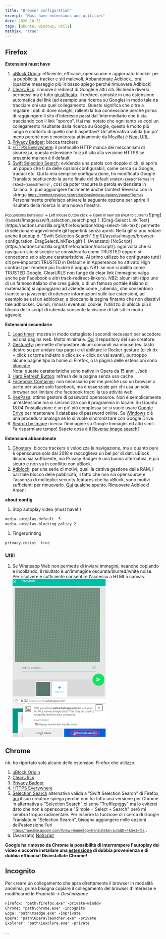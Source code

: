 ```yaml
---
title: "Browser configuration"
excerpt: "Must have extensions and utilities"
date: 2020-10-31
tags: [ubuntu, windows, utils]
mathjax: "true"
---
```



## Firefox
**Estensioni must have**  
1. [uBlock Origin](https://addons.mozilla.org/it/firefox/addon/ublock-origin/): efficiente, efficace, opensource e aggiornato blocker per la pubblicità, tracker e siti malevoli. Abbandonate Adblock.. ora! (qualche messaggio più in basso spiego perché rimuovere Adblock)
1. [ClearURLs](https://addons.mozilla.org/it/firefox/addon/clearurls/): rimuove il redirect di Google e altri siti. Richiede diversi permessi ma è tutto [giustificato](https://gitlab.com/KevinRoebert/ClearUrls/-/issues/159). Il redirect consiste in una estensione automatica dei link (ad esempio una ricerca su Google) in modo tale da tracciare chi usa quel collegamento. Questo significa che oltre a regalare i dati di dove navighi, rallenti la tua connessione perché prima di raggiungere il sito d'interesse passi dall'intermediario che ti sta tracciando con il link "sporco". Hai mai notato che ogni tanto se copi un collegamento risultante dalla ricerca su Google, questo è molto più lungo e contorto di quello che ti aspettavi? Un'alternativa valida (un po' meno perché non è monitorata attivamente da Mozilla) è [Neat URL](https://addons.mozilla.org/it/firefox/addon/neat-url).
1. [Privacy Badger](https://addons.mozilla.org/it/firefox/addon/privacy-badger17/): blocca trackers
1. [HTTPS Everywhere](https://addons.mozilla.org/it/firefox/addon/https-everywhere/): il protocollo HTTP manca dei meccanismi di sicurezza, questa estensione forza il sito alla versione HTTPS se presente ma non è il default
1. [Swift Selection Search](https://addons.mozilla.org/en-US/firefox/addon/swift-selection-search/): evidenzia una parola con doppio click, si aprirà un popup che ti da delle opzioni configurabili, come cerca su Google, traduci etc. Qui la mia semplice configurazione, ho modificato Google Translate sostituendo la parte finale del default 
<span style="font-size: 3mm">en&text={searchTerms}</span> 
in 
<span style="font-size: 3mm">it&text={searchTerms}</span>
, così da poter tradurre la parola evidenziata in italiano. Si può aggiungere facilmente anche Context Reverso con la stringa 
<span style="font-size: 3mm">https://context.reverso.net/traduzione/inglese-italiano/{searchTerms}</span>
. Personalmente preferisco attivare la seguente opzione per aprire il risultato della ricerca in una nuova finestra: 
<span style="font-size: 3mm">
Popup/icons behaviour → Left mouse button click → Open in new tab (next to current) 
</span>
![png](/assets/images/swift_selection_search.png)
1. [Drag-Select Link Text](https://addons.mozilla.org/it/firefox/addon/drag-select-link-text): permette di selezionare agevolmente gli hyperlink senza aprirli. Nella gif si può notare anche il popup di "Swift Selection Search"
![gif](/assets/images/browser-configuration_DragSelectLinkText.gif)
1. (Avanzato) [NoScript](https://addons.mozilla.org/it/firefox/addon/noscript/): ogni volta che si naviga un sito si sceglie se considerarlo come TRUSTED oppure si concedono solo alcune caratteristiche. Al primo utilizzo ho configurato tutti i siti pre-impostati TRUSTED in Default e in Appereance ho attivato High contrast per rendere più fruibile il popup.  
NB1: se non si abilita come TRUSTED Google, ClearURLS non funge da clear link (immagino valga anche per Facebook e altri track-redirect-linkers).  
NB2: alcuni siti (tipo uno di un famoso italiano che crea guide, o di un famoso portale italiano di matematica) si appoggiano ad aziende come _iubenda_ che consentono tramite un javascript di ottenere informazioni sulle tue estensioni, ad esempio se usi un adblocker, e bloccano la pagina fintanto che non disattivi tale adblocker. Quindi, rimossi eventuali cookie, l'utilizzo di ublock più il blocco dello script di iubenda consente la visione di tali siti in modo agevole.

**Estensioni secondarie**  
1. [Load timer](https://addons.mozilla.org/it/firefox/addon/load-timer): mostra in modo dettagliato i secondi necessari per accedere ad una pagina web. Molto minimale. [Qui](https://github.com/alex-vv/page-load-time) il repository del suo creatore.
1. [Gesturefy](https://addons.mozilla.org/it/firefox/addon/gesturefy): permette d'impostare alcuni comandi via mouse (es. tasto destro su per andare top page) e di abilitare le Rocker gesture (click dx + click sx torna indietro o click sx + click dx vai avanti), purtroppo alcune pagine tipo la home di Firefox, o la pagina delle estensioni sono [bloccate](https://www.reddit.com/r/firefox/comments/erharo/is_there_a_way_to_remove_extension_blocks_from/).  
Nota: queste caratteristiche sono native in Opera da 15 anni.. /sob
1. [Hard Refresh Button](https://addons.mozilla.org/it/firefox/addon/hard-refresh-button/): refresh della pagina senza uso cache
1. [Facebook Container](https://addons.mozilla.org/it/firefox/addon/facebook-container/): non necessario per me perché uso un browser a parte per usare solo facebook, ma è essenziale per chi usa un solo browser per limitare che facebook tracci la tua attività web.
1. [KeePass](https://addons.mozilla.org/firefox/addon/keefox/): ottimo gestore di password opensource. Non è semplicemente un'estensione ma si sincronizza con il programma in locale. Su Ubuntu 18.04 l'installazione è un po' più complessa se si vuole usare [Google Drive](https://www.albgri.com/ubuntu-software/#keepass-2x) per mantenere il database di password online. Su [Windows](https://www.albgri.com/windows10-software/#keepass-2x) c'è una procedura analoga se lo si vuole sincronizzare con Google Drive.
1. [Search by Image](https://addons.mozilla.org/it/firefox/addon/search_by_image/) ricerca l'immagine su Google Immagini ed altri simili. Fa risparmiare tempo! Sapete cosa è il [Reverse image search](https://en.wikipedia.org/wiki/Reverse_image_search)?

**Estensioni abbandonate**
1. [Ghostery](https://addons.mozilla.org/it/firefox/addon/ghostery/): blocca trackers e velocizza la navigazione, ma a quanto pare è opensource solo dal 2018 e raccoglieva un bel po' di dati. uBlock dicono sia sufficiente, ma Privacy Badger è una buona alternativa, è più sicuro e non va in conflitto con uBlock.
1. [Adblock](https://addons.mozilla.org/it/firefox/addon/adblock-plus/): per una serie di motivi, quali la cattiva gestione della RAM, il parziale blocco delle pubblicità, il fatto che non sia opensource e l'assenza di molteplici security features che ha uBlock, sono motivi sufficienti per rimuoverlo. [Qui](https://www.reddit.com/r/privacy/comments/9a6v0c/why_is_ublock_origin_better_than_adblock/) qualche spunto. Rimuovete Adblock! Amen!


**about:config**
1. Stop autoplay video (must have!!)
```raw
media.autoplay.default	5	
media.autoplay.blocking_policy 2
```

1. Fingerprinting
```raw
privacy.resist	true
```

### Utili
1. Se Whatsapp Web non permette di inviare immagini, neanche copiando e incollando, il risultato è un'immagine oscurata/blurred/white noise.  
Per risolvere è sufficiente consentire l'accesso a HTML5 canvas.
![png](/assets/images/Firefox_Whatsapp_1.png)  
![png](/assets/images/Firefox_Whatsapp_2.png)


## Chrome
nb. ho riportato solo alcune delle estensioni Firefox che utilizzo.
1. [uBlock Origin](https://chrome.google.com/webstore/detail/ublock-origin/cjpalhdlnbpafiamejdnhcphjbkeiagm)
1. [ClearURLs](https://chrome.google.com/webstore/detail/clearurls/lckanjgmijmafbedllaakclkaicjfmnk)
1. [Privacy Badger](https://chrome.google.com/webstore/detail/privacy-badger/pkehgijcmpdhfbdbbnkijodmdjhbjlgp)
1. [HTTPS Everywhere](https://chrome.google.com/webstore/detail/https-everywhere/gcbommkclmclpchllfjekcdonpmejbdp)
1. [Selection Search](https://chrome.google.com/webstore/detail/selection-search/gipnlpdeieaidmmeaichnddnmjmcakoe) alternativa valida a "Swift Selection Search" di Firefox, [qui](https://github.com/CanisLupus/swift-selection-search/issues/148#issuecomment-517942416) il suo creatore spiega perché non ha fatto una versione per Chrome. In alternativa a "Selection Search" ci sono "Trufflepiggy" ma lo eviterei dato che non è opensource e "Simple = Select + Search" però mi sembra troppo rudimentale. Per inserire la funzione di ricerca di Google Translate in "Selection Search", bisogna aggiungere nelle opzioni dell'estensione l'url 
<span style="font-size: 3mm">https://translate.google.com/#view=home&op=translate&sl=auto&tl=it&text=%s</span>
.
1. (Avanzato) [NoScript](https://chrome.google.com/webstore/detail/noscript/doojmbjmlfjjnbmnoijecmcbfeoakpjm)


**Google ha rimosso da Chrome la possibilità di interrompere l'autoplay dei video e occorre installare una [estensione](https://chrome.google.com/webstore/detail/autoplaystopper/ejddcgojdblidajhngkogefpkknnebdh) di dubbia provenienza e di dubbia efficacia! Disinstallate Chrome!**


## Incognito
Per creare un collegamento che apra direttamente il browser in modalità anonima, prima bisogna copiare il collegamento del browser d'interesse e modificarne le *Proprietà → Destinazione*  
```raw
Firefox: "path\firefox.exe" -private-window
Chrome: "path\chrome.exe" -incognito
Edge: "path\msedge.exe" -inprivate
Opera: "path\Opera\launcher.exe" -private
Explorer: "path\iexplore.exe" -private
```



...
